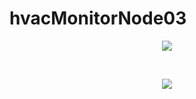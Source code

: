 # hvacMonitorNode03
<p align="center"><img src="http://i.imgur.com/HN5hxAj.jpg"/></p>
<br>
<p align="center"><img src="http://i.imgur.com/zfUYS3T.jpg"/></p>
